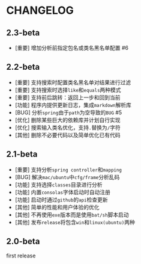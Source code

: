 # CHANGELOG

## 2.3-beta

- [重要] 增加分析前指定包名或类名黑名单配置 #6

## 2.2-beta

- [重要] 支持搜索时配置类名黑名单对结果进行过滤
- [重要] 支持搜索时选择`like`和`equals`两种模式
- [重要] 支持前后跳转：返回上一步和回到当前
- [功能] 程序内提供更新日志，集成`markdown`解析库
- [BUG] 分析`spring`由于`path`为空导致的`BUG` #5
- [优化] 删除某些巨大的依赖库并计划自行实现
- [优化] 搜索输入类名优化，支持`.`替换为`/`字符
- [其他] 删除不必要代码以及简单优化已有代码

## 2.1-beta

- [重要] 支持分析`spring controller`和`mapping`
- [BUG] 解决`mac/ubuntu`中`cfg/frame`分析乱码
- [功能] 支持选择`classes`目录进行分析
- [功能] 内置`consolas`字体启动时自动注册
- [功能] 启动时通过`github`的`api`检查更新
- [其他] 简单的性能和用户体验的优化
- [其他] 不再使用`exe`版本而是使用`bat/sh`脚本启动
- [其他] 发布`release`将包含`win`和`linux(ubuntu)`两种

## 2.0-beta

first release
